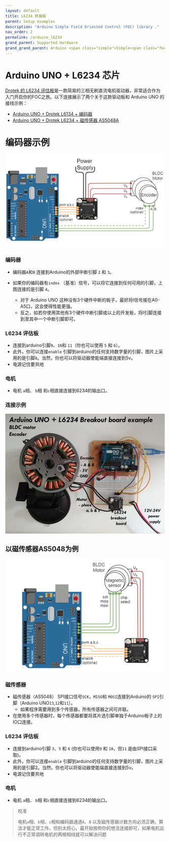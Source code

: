 ```yaml
---
layout: default
title: L6234 转接板
parent: Setup examples
description: "Arduino Simple Field Oriented Control (FOC) library ."
nav_order: 2
permalink: /arduino_l6234
grand_parent: Supported Hardware
grand_grand_parent: Arduino <span class="simple">Simple<span class="foc">FOC</span>library</span>
---
```


# Arduino UNO + L6234 芯片
[Drotek 的 L6234 评估板](https://store-drotek.com/212-brushless-gimbal-controller-l6234.html)是一款简易的三相无刷直流电机驱动器，非常适合作为入门开启你的FOC之旅。以下连接展示了两个关于这款驱动板和 Arduino UNO 的接线示例：

- [Arduino UNO + Drotek L6134 + 编码器](#encoder-example)
- [Arduino UNO + Drotek L6234 + 磁传感器 AS5048A](#magnetic-sensor-as5048-example)



# 编码器示例

<p> <img src="extras/Images/arduino_connection.png" class="width60"></p>  

### 编码器
- 编码器`A`和`B` 连接到Arduino的外部中断引脚 `2` 和 `3`。

- 如果你的编码器有`index` （基准）信号，可以将它连接到任何可用的引脚，上图连接的是引脚 `4`。

  - 对于 Arduino UNO 这种没有3个硬件中断的板子，最好将I信号接在A0-A5口，这会使得性能更强。
  - 反之，如若你使用其他有3个硬件中断引脚或以上的开发板，将I引脚连接到至其中一个中断引脚即可。



### L6234 评估板
- 连接到arduino引脚`9`、`10`和 `11`（你也可以使用  `5` 和 `6`）。
- 此外，你可以连接`enable` 引脚到arduino的任何支持数字量的引脚，图片上采用的是引脚`8`。当然，你也可以将驱动器使能端直接连接到5v。
- 电源记住要共地

### 电机
- 电机 `a`相、 `b`相 和`c`相直接连接到6234的输出口。

### 连接示例
<p><img src="extras/Images/uno_l6234.jpg" class="width60"></p>

## 以磁传感器AS5048为例

<p>
 <img src="extras/Images/arduino_connection_magnetic.png" class="width50">
</p>  

### 磁传感器
- 磁传感器（AS5048） SPI接口信号`SCK`，`MISO`和 `MOSI`连接到Arduino的 `SPI`引脚（Arduino UNO`13`,`12`和`11`）。
  - 如果程序需要用到多个传感器，所有传感器之间可并联。
- 在使用多个传感器时，每个传感器都要将其片选引脚单独于Arduino板子上的IO口连接。

### L6234 评估板
- 连接到arduino引脚 `3`、`5` 和 `6` (你也可以使用`9` 和 `10`，但`11` 是由SPI接口采取)。
- 此外，你可以连接`enable` 引脚到arduino的任何支持数字量的引脚，图片上采用的是引脚2。当然，你也可以将驱动器使能端直接连接到5v。
- 电源记住要共地

### 电机
- 电机 `a`相、 `b`相 和`c`相直接连接到6234的输出口。

<blockquote class="info"> <p class="heading">校准</p>
电机<code class="highlighter-rouge">a</code>相、<code class="highlighter-rouge">b</code>相、<code class="highlighter-rouge">c</code>相和编码器通道<code class="highlighter-rouge">A</code>、<code class="highlighter-rouge">B</code> 以及磁传感器计数方向必须正确，算法才能正常工作。但别太担心。最开始按照你的想法连接即可，如果电机运行不正常<code class="highlighter-rouge"></code>调转<code class="highlighter-rouge"></code>电机的两根相线就可以解决问题
</blockquote>



